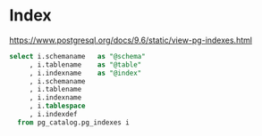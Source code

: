 # Index

https://www.postgresql.org/docs/9.6/static/view-pg-indexes.html

````sql
select i.schemaname   as "@schema"
     , i.tablename    as "@table"
     , i.indexname    as "@index"
     , i.schemaname
     , i.tablename
     , i.indexname
     , i.tablespace
     , i.indexdef
  from pg_catalog.pg_indexes i
````
